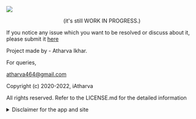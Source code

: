 ![](https://socialify.git.ci/iatharva/YT-Downloader/image?description=1&descriptionEditable=Android%20application%20from%20where%20you%20can%20download%20YT%20videos%2Fmp3%20files.%0ACopyright%20(c)%202020-2022%2C%20iAtharva%20All%20rights%20reserved.&language=1&owner=1&theme=Dark)

<p align="center">(it's still WORK IN PROGRESS.)</p>

<p>If you notice any issue which you want to be resolved or discuss about it, please submit it <a href="https://github.com/iatharva/BookCave/issues/new">here</a></p>
Project made by - Atharva Ikhar.

For queries,

atharva464@gmail.com


Copyright (c) 2020-2022, iAtharva

All rights reserved.
Refer to the LICENSE.md for the detailed information

<details>
  <summary>Disclaimer for the app and site</summary>
  
## DISCLAIMER

Last updated December 09th, 2022.

### WEBSITE & APPLICATION DISCLAIMER

The information provided by YT downloader ("we," "us," or "our") on https://github.com/iatharva/yt-downloader (the "Site") and our mobile application is for general informational purposes only. All information on the Site and our mobile application is provided in good faith, however we make no representation or warranty of any kind, express or implied, regarding the accuracy, adequacy, validity, reliability, availability, or completeness of any information on the Site or our mobile application. UNDER NO CIRCUMSTANCE SHALL WE HAVE ANY LIABILITY TO YOU FOR ANY LOSS OR DAMAGE OF ANY KIND INCURRED AS A RESULT OF THE USE OF THE SITE OR OUR MOBILE APPLICATION OR RELIANCE ON ANY INFORMATION PROVIDED ON THE SITE AND OUR MOBILE APPLICATION. YOUR USE OF THE SITE AND OUR MOBILE APPLICATION AND YOUR RELIANCE ON ANY INFORMATION ON THE SITE AND OUR MOBILE APPLICATION IS SOLELY AT YOUR OWN RISK.

### EXTERNAL LINKS DISCLAIMER

The Site and our mobile application may contain (or you may be sent through the Site or our mobile application) links to other websites or content belonging to or originating from third parties or links to websites and features in banners or other advertising. Such external links are not investigated, monitored, or checked for accuracy, adequacy, validity, reliability, availability, or completeness by us. WE DO NOT WARRANT, ENDORSE, GUARANTEE, OR ASSUME RESPONSIBILITY FOR THE ACCURACY OR RELIABILITY OF ANY INFORMATION OFFERED BY THIRD-PARTY WEBSITES LINKED THROUGH THE SITE OR ANY WEBSITE OR FEATURE LINKED IN ANY BANNER OR OTHER ADVERTISING. WE WILL NOT BE A PARTY TO OR IN ANY WAY BE RESPONSIBLE FOR MONITORING ANY TRANSACTION BETWEEN YOU AND THIRD-PARTY PROVIDERS OF PRODUCTS OR SERVICES.

</details>
